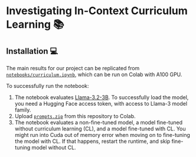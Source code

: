 # Investigating In-Context Curriculum Learning 📚

## Installation 💻

The main results for our project can be replicated from [`notebooks/curriculum.ipynb`](notebooks/curriculum.ipynb), which can be run on Colab with A100 GPU.

To successfully run the notebook:
1. The notebook evaluates [Llama-3.2-3B](https://huggingface.co/meta-llama/Llama-3.2-3B). To successfully load the model, you need a Hugging Face access token, with access to Llama-3 model family.
2. Upload [`prompts.zip`](prompts.zip) from this repository to Colab.
3. The notebook evaluates a non-fine-tuned model, a model fine-tuned without curriculum learning (CL), and a model fine-tuned with CL. You might run into Cuda out of memory error when moving on to fine-tuning the model with CL. If that happens, restart the runtime, and skip fine-tuning model without CL.
